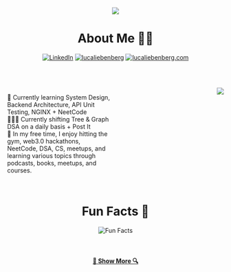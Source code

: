 <h1 align="center"style="margin-top: 20;">
  <a href="https://git.io/typing-svg">
    <img src="https://readme-typing-svg.herokuapp.com/?lines=Hello,+there!+👋;+-+Luca+Liebenberg+here+👑+;Nice+to+meet+you!&center=true&size=30">
  </a>
</h1>

<div align='center'>
  <h1> About Me 🥷🏾</h1>
  <div align='center'>
  
[![LinkedIn](https://img.shields.io/badge/LinkedIn-lucaliebenberg-%230077B5.svg?style=flat-square&logo=linkedin)](https://linkedin.com/in/luca-liebenberg/)
[![lucaliebenberg](https://img.shields.io/badge/GitHub-lucaliebenberg-black?style=flat-square&logo=github)](https://github.com/lucaliebenberg)
[![lucaliebenberg.com](https://img.shields.io/badge/Website-lucaliebenberg.com-blue?style=flat-square&logo=appveyor)](https://lucaliebenberg.com/)

<br/><br/>

</div>
  <div>
    <img align="right" src="https://komarev.com/ghpvc/?username=lucaliebenberg&label=Profile%20Visits&color=blue&style=for-the-badge">  
  </div>
</div>

<div style="display: flex; align-items: flex-start;">
  <div style="flex: 1;">
    <p>
      🧠 Currently learning System Design, Backend Architecture, API Unit Testing, NGINX + NeetCode <br/>
      👨🏽‍💻 Currently shifting Tree & Graph DSA on a daily basis + Post It <br/>
      🎯 In my free time, I enjoy hitting the gym, web3.0 hackathons, NeetCode, DSA, CS, meetups, and learning various topics through podcasts, books, meetups, and courses.<br>
    </p>
  </div>
  
  <div style="flex: 1; display: flex; justify-content: center; align-items: center; margin-left: auto; margin-right: auto;">
   
  </div>

</div>

<div align="center">

</div>

<br/>

<div align='center'>
  <h1> Fun Facts 🤡</h1>
</div>
 <div align=center> 
  <img src="https://readme-typing-svg.herokuapp.com?color=%2336BCF7&size=30&center=true&vCenter=true&width=1000&height=50&lines=1:+Love+joking,+got+a+great+sense+of+humor+🤡+;2:+Can+rip+it+on+the+sax+🎷+;3:+Love+hitting+the+iron+jungle!🏋🏽‍♂️;+4:+Love+prawn+sushi+🍣;" alt="Fun Facts" /> 
</div>
<br/><br/>
<div align='center'>
  <h4 align="center">
    <a href="https://github.com/lucaliebenberg?tab=repositories" title="Show Repositories">🔎 Show More 🔍</a>
  </h4>
</div>
